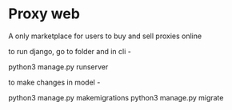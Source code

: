 # Proxy web
A only marketplace for users to buy and sell proxies online

to run django, go to folder and in cli - 

python3 manage.py runserver

to make changes in model - 

python3 manage.py makemigrations
python3 manage.py migrate
